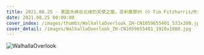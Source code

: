 ```yaml
---
title: 2021.08.25 - 美国大峡谷北缘的天使之窗，亚利桑那州 (© Tim Fitzharris/Minden Pictures)
date: 2021.08.25 00:00:00
cover_index: /images/thumbs/WalhallaOverlook_ZH-CN1059655401_533x300.jpg
cover_detail: /images/WalhallaOverlook_ZH-CN1059655401_1920x1080.jpg
---
```


![WalhallaOverlook](/images/WalhallaOverlook_ZH-CN1059655401_1920x1080.jpg)
